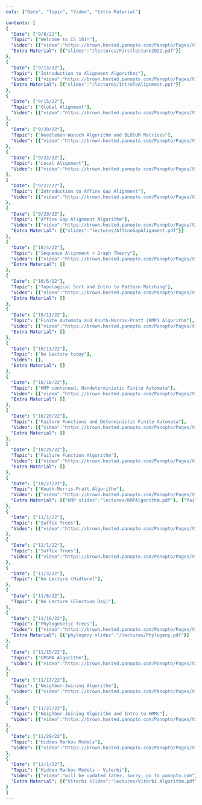 ```yaml
---
cols: ["Date", "Topic", "Video", "Extra Material"]

contents: [
{
  "Date": ["9/8/22"],
  "Topic": ["Welcome to CS 181!"],
  "Video": [{"video":"https://brown.hosted.panopto.com/Panopto/Pages/Viewer.aspx?id=9aa2bce4-5706-420f-9daa-af090116a740"}],
  "Extra Material": [{"slides":"/lectures/Firstlecture2022.pdf"}]
},
{
  "Date": ["9/13/22"],
  "Topic": ["Introduction to Alignment Algorithms"],
  "Video": [{"video":"https://brown.hosted.panopto.com/Panopto/Pages/Viewer.aspx?id=6a1ff293-5b2b-4a4a-bda1-af0f014e8a92"}],
  "Extra Material": [{"slides":"/lectures/IntroToAlignment.ppt"}]
},
{
  "Date": ["9/15/22"],
  "Topic": ["Global Alignment"],
  "Video": [{"video":"https://brown.hosted.panopto.com/Panopto/Pages/Viewer.aspx?id=9557b6ea-4a5e-4bde-a1ef-af090116a7b6"}]
},
{
  "Date": ["9/20/22"],
  "Topic": ["Needleman-Wunsch Algorithm and BLOSUM Matrices"],
  "Video": [{"video":"https://brown.hosted.panopto.com/Panopto/Pages/Viewer.aspx?id=80bbcf2c-965a-4e47-8ce5-af090116a7d9"}]
},
{
  "Date": ["9/22/22"],
  "Topic": ["Local Alignment"],
  "Video": [{"video":"https://brown.hosted.panopto.com/Panopto/Pages/Viewer.aspx?id=586ebaf1-7a23-487c-9661-af090116a80b"}]
},
{
  "Date": ["9/27/22"],
  "Topic": ["Introduction to Affine Gap Alignment"],
  "Video": [{"video":"https://brown.hosted.panopto.com/Panopto/Pages/Viewer.aspx?id=026e782f-b3ad-42c5-9f29-af090116a82b"}]
},
{
  "Date": ["9/29/22"],
  "Topic": ["Affine Gap Alignment Algorithm"],
  "Video": [{"video":"https://brown.hosted.panopto.com/Panopto/Pages/Viewer.aspx?id=7dab1ea5-844d-4655-afdc-af090116a854"}],
  "Extra Material": [{"slides":"lectures/AffineGapAlignment.pdf"}]
},
{
  "Date": ["10/4/22"],
  "Topic": ["Sequence Alignment + Graph Theory"],
  "Video": [{"video":"https://brown.hosted.panopto.com/Panopto/Pages/Viewer.aspx?id=560512a8-a005-46a1-adc7-af090116a873"}],
  "Extra Material": []
},
{
  "Date": ["10/6/22"],
  "Topic": ["Topological Sort and Intro to Pattern Matching"],
  "Video": [{"video":"https://brown.hosted.panopto.com/Panopto/Pages/Viewer.aspx?id=fc99d2b1-c0bb-4701-84ad-af090116a895"}],
  "Extra Material": []
},
{
  "Date": ["10/11/22"],
  "Topic": ["Finite Automata and Knuth-Morris-Pratt (KMP) Algorithm"],
  "Video": [{"video":"https://brown.hosted.panopto.com/Panopto/Pages/Viewer.aspx?id=9bcba413-f226-4518-bd15-af090116a8b5"}],
  "Extra Material": []
},
{
  "Date": ["10/13/22"],
  "Topic": ["No Lecture today"],
  "Video": [],
  "Extra Material": []
},
{
  "Date": ["10/18/22"],
  "Topic": ["KMP continued, Nondeterministic Finite Automata"],
  "Video": [{"video":"https://brown.hosted.panopto.com/Panopto/Pages/Viewer.aspx?id=917d8cc1-e8a8-4bf8-a5df-af090116a8ff"}],
  "Extra Material": []
},
{
  "Date": ["10/20/22"],
  "Topic": ["Failure Functions and Deterministic Finite Automata"],
  "Video": [{"video":"https://brown.hosted.panopto.com/Panopto/Pages/Viewer.aspx?id=dbee38b5-9834-4325-981d-af090116a929"}],
  "Extra Material": []
},
{
  "Date": ["10/25/22"],
  "Topic": ["Failure Function Algorithm"],
  "Video": [{"video":"https://brown.hosted.panopto.com/Panopto/Pages/Viewer.aspx?id=4ac12049-135e-4906-baef-af090116a952"}],
  "Extra Material": []
},
{
  "Date": ["10/27/22"],
  "Topic": ["Knuth-Morris-Pratt Algorithm"],
  "Video": [{"video":"https://brown.hosted.panopto.com/Panopto/Pages/Viewer.aspx?id=bcc06103-f1fa-4e97-b05f-af090116a973"}],
  "Extra Material": [{"KMP slides":"lectures/KMPAlgorithm.pdf"}, {"failure function slides":"lectures/FailureFunctionAlgorithm.pdf"}]
}, 
{
  "Date": ["11/1/22"],
  "Topic": ["Suffix Trees"], 
  "Video": [{"video":"https://brown.hosted.panopto.com/Panopto/Pages/Viewer.aspx?id=6ede4331-0888-4b96-8713-af090116a996"}]
},
{
  "Date": ["11/1/22"],
  "Topic": ["Suffix Trees"], 
  "Video": [{"video":"https://brown.hosted.panopto.com/Panopto/Pages/Viewer.aspx?id=6ede4331-0888-4b96-8713-af090116a996"}]
},
{
  "Date": ["11/3/22"],
  "Topic": ["No Lecture (Midterm)"], 
},
{
  "Date": ["11/8/22"],
  "Topic": ["No Lecture (Election Day)"], 
},
{
  "Date": ["11/10/22"],
  "Topic": ["Phylogenetic Trees"], 
  "Video": [{"video":"https://brown.hosted.panopto.com/Panopto/Pages/Viewer.aspx?id=f69e1d38-6d18-4fb3-bca6-af090116aa02"}],
  "Extra Material": [{"phylogeny slides":"/lectures/Phylogeny.pdf"}]
}, 
{
  "Date": ["11/15/22"],
  "Topic": ["UPGMA Algorithm"], 
  "Video": [{"video":"https://brown.hosted.panopto.com/Panopto/Pages/Viewer.aspx?id=d7ab27fc-1531-4cbf-8dc0-af090116aa33"}]
},
{
  "Date": ["11/17/22"],
  "Topic": ["Neighbor-Joining Algorithm"], 
  "Video": [{"video":"https://brown.hosted.panopto.com/Panopto/Pages/Viewer.aspx?id=d7ab27fc-1531-4cbf-8dc0-af090116aa33"}]
},
{
  "Date": ["11/22/22"],
  "Topic": ["Neighbor-Joining Algorithm and Intro to HMMs"], 
  "Video": [{"video":"https://brown.hosted.panopto.com/Panopto/Pages/Viewer.aspx?id=d7ab27fc-1531-4cbf-8dc0-af090116aa33"}]
},
{
  "Date": ["11/29/22"],
  "Topic": ["Hidden Markov Models"], 
  "Video": [{"video":"https://brown.hosted.panopto.com/Panopto/Pages/Viewer.aspx?id=d7ab27fc-1531-4cbf-8dc0-af090116aa33"}]
},
{
  "Date": ["12/1/22"],
  "Topic": ["Hidden Markov Models - Viterbi"], 
  "Video": [{"video":"will be updated later, sorry, go to panopto.com"}], 
  "Extra Material": [{"Viterbi slides":"lectures/Viterbi Algorithm.pdf"}]
}
]
---
```

